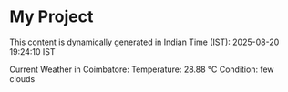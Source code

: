 # My Project

This content is dynamically generated in Indian Time (IST): 2025-08-20 19:24:10 IST


Current Weather in Coimbatore:
Temperature: 28.88 °C
Condition: few clouds
